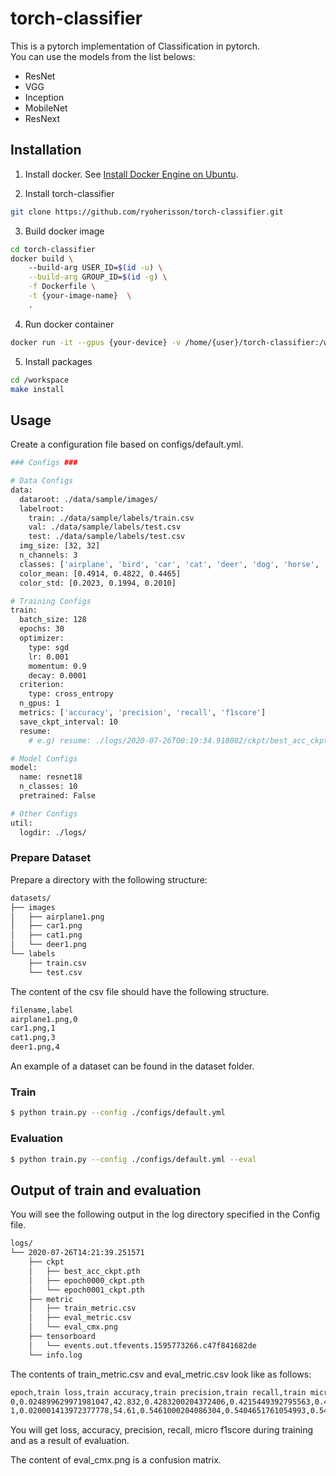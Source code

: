 # torch-classifier
This is a pytorch implementation of Classification in pytorch.  
You can use the models from the list belows:
- ResNet
- VGG
- Inception
- MobileNet
- ResNext

## Installation
1. Install docker. See [Install Docker Engine on Ubuntu](https://docs.docker.com/engine/install/ubuntu/).

2. Install torch-classifier
```bash
git clone https://github.com/ryoherisson/torch-classifier.git
```

3. Build docker image
```bash
cd torch-classifier
docker build \ 
    --build-arg USER_ID=$(id -u) \
    --build-arg GROUP_ID=$(id -g) \
    -f Dockerfile \
    -t {your-image-name}  \
    .
```

4. Run docker container
```bash
docker run -it --gpus {your-device} -v /home/{user}/torch-classifier:/workspace -p {outer-port}:{inner-port} --name {container-name} {your-image-name}
```

5. Install packages
```bash
cd /workspace
make install
```

## Usage
Create a configuration file based on configs/default.yml.
```bash
### Configs ###

# Data Configs
data:
  dataroot: ./data/sample/images/
  labelroot: 
    train: ./data/sample/labels/train.csv
    val: ./data/sample/labels/test.csv
    test: ./data/sample/labels/test.csv
  img_size: [32, 32]
  n_channels: 3
  classes: ['airplane', 'bird', 'car', 'cat', 'deer', 'dog', 'horse', 'monkey', 'ship', 'truck']
  color_mean: [0.4914, 0.4822, 0.4465]
  color_std: [0.2023, 0.1994, 0.2010]

# Training Configs
train:
  batch_size: 128
  epochs: 30
  optimizer:
    type: sgd
    lr: 0.001
    momentum: 0.9
    decay: 0.0001
  criterion:
    type: cross_entropy
  n_gpus: 1
  metrics: ['accuracy', 'precision', 'recall', 'f1score']
  save_ckpt_interval: 10
  resume:
    # e.g) resume: ./logs/2020-07-26T00:19:34.918002/ckpt/best_acc_ckpt.pth if resume. Blank if not resume

# Model Configs
model:
  name: resnet18
  n_classes: 10
  pretrained: False

# Other Configs
util:
  logdir: ./logs/
```

### Prepare Dataset
Prepare a directory with the following structure:
```bash
datasets/
├── images
│   ├── airplane1.png
│   ├── car1.png
│   ├── cat1.png
│   └── deer1.png
└── labels
    ├── train.csv
    └── test.csv
```

The content of the csv file should have the following structure.
```bash
filename,label
airplane1.png,0
car1.png,1
cat1.png,3
deer1.png,4
```

An example of a dataset can be found in the dataset folder.

### Train
```bash
$ python train.py --config ./configs/default.yml
```

### Evaluation
```bash
$ python train.py --config ./configs/default.yml --eval
```

## Output of train and evaluation
You will see the following output in the log directory specified in the Config file.
```bash
logs/
└── 2020-07-26T14:21:39.251571
    ├── ckpt
    │   ├── best_acc_ckpt.pth
    │   ├── epoch0000_ckpt.pth
    │   └── epoch0001_ckpt.pth
    ├── metric
    │   ├── train_metric.csv
    │   ├── eval_metric.csv
    │   └── eval_cmx.png
    ├── tensorboard
    │   └── events.out.tfevents.1595773266.c47f841682de
    └── info.log
```

The contents of train_metric.csv and eval_metric.csv look like as follows:
```bash
epoch,train loss,train accuracy,train precision,train recall,train micro f1score
0,0.024899629971981047,42.832,0.4283200204372406,0.4215449392795563,0.42248743772506714
1,0.020001413972377778,54.61,0.5461000204086304,0.5404651761054993,0.5422631502151489
```
You will get loss, accuracy, precision, recall, micro f1score during training and as a result of evaluation.

The content of eval_cmx.png is a confusion matrix.